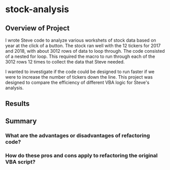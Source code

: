# stock-analysis

## Overview of Project
I wrote Steve code to analyze various workshets of stock data based on year at the click of a button. The stock ran well with the 12 tickers for 2017 and 2018, with about 3012 rows of data to loop through. The code consisted of a nested for loop. This required the macro to run through each of the 3012 rows 12 times to collect the data that Steve needed. 

I wanted to investigate if the code could be designed to run faster if we were to increase the number of tickers down the line. This project was designed to compare the efficiency of different VBA logic for Steve's analysis. 
## Results
## Summary
### What are the advantages or disadvantages of refactoring code?
### How do these pros and cons apply to refactoring the original VBA script?
